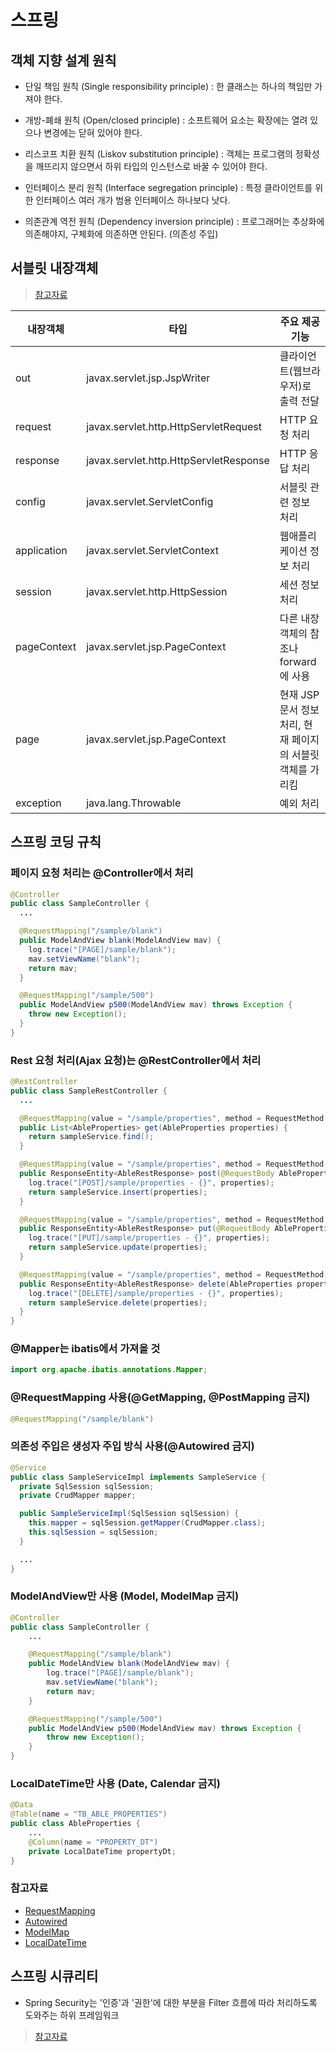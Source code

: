 
# 스프링

## 객체 지향 설계 원칙

- 단일 책임 원칙 (Single responsibility principle) : 한 클래스는 하나의 책임만 가져야 한다.

- 개방-폐쇄 원칙 (Open/closed principle) : 소프트웨어 요소는 확장에는 열려 있으나 변경에는 닫혀 있어야 한다.

- 리스코프 치환 원칙 (Liskov substitution principle) : 객체는 프로그램의 정확성을 깨뜨리지 않으면서 하위 타입의 인스턴스로 바꿀 수 있어야 한다.

- 인터페이스 분리 원칙 (Interface segregation principle) : 특정 클라이언트를 위한 인터페이스 여러 개가 범용 인터페이스 하나보다 낫다.

- 의존관계 역전 원칙 (Dependency inversion principle) : 프로그래머는 추상화에 의존해야지, 구체화에 의존하면 안된다. (의존성 주입)



## 서블릿 내장객체
> [참고자료](https://dinfree.com/lecture/backend/javaweb_2.3.html)

|내장객체|타입|주요 제공 기능|
|------|---|---|
|out|javax.servlet.jsp.JspWriter|클라이언트(웹브라우저)로 출력 전달|
|request|javax.servlet.http.HttpServletRequest|HTTP 요청 처리|
|response|javax.servlet.http.HttpServletResponse|HTTP 응답 처리|
|config|javax.servlet.ServletConfig|서블릿 관련 정보 처리|
|application|javax.servlet.ServletContext|웹애플리케이션 정보 처리|
|session|javax.servlet.http.HttpSession|세션 정보 처리|
|pageContext|javax.servlet.jsp.PageContext|다른 내장 객체의 참조나 forward에 사용|
|page|javax.servlet.jsp.PageContext|현재 JSP 문서 정보 처리, 현재 페이지의 서블릿 객체를 가리킴|
|exception|java.lang.Throwable|예외 처리|


## 스프링 코딩 규칙

### 페이지 요청 처리는 @Controller에서 처리
```java
@Controller
public class SampleController {
  ...

  @RequestMapping("/sample/blank")
  public ModelAndView blank(ModelAndView mav) {
    log.trace("[PAGE]/sample/blank");
    mav.setViewName("blank");
    return mav;
  }

  @RequestMapping("/sample/500")
  public ModelAndView p500(ModelAndView mav) throws Exception {
    throw new Exception();
  }
}
```

### Rest 요청 처리(Ajax 요청)는 @RestController에서 처리
```java
@RestController
public class SampleRestController {
  ...

  @RequestMapping(value = "/sample/properties", method = RequestMethod.GET)
  public List<AbleProperties> get(AbleProperties properties) {
  	return sampleService.find();
  }

  @RequestMapping(value = "/sample/properties", method = RequestMethod.POST)
  public ResponseEntity<AbleRestResponse> post(@RequestBody AbleProperties properties) {
  	log.trace("[POST]/sample/properties - {}", properties);
  	return sampleService.insert(properties);
  }

  @RequestMapping(value = "/sample/properties", method = RequestMethod.PUT)
  public ResponseEntity<AbleRestResponse> put(@RequestBody AbleProperties properties) {
  	log.trace("[PUT]/sample/properties - {}", properties);
  	return sampleService.update(properties);
  }

  @RequestMapping(value = "/sample/properties", method = RequestMethod.DELETE)
  public ResponseEntity<AbleRestResponse> delete(AbleProperties properties) {
  	log.trace("[DELETE]/sample/properties - {}", properties);
  	return sampleService.delete(properties);
  }
}
```

### @Mapper는 ibatis에서 가져올 것
```java
import org.apache.ibatis.annotations.Mapper;
```

### @RequestMapping 사용(@GetMapping, @PostMapping 금지)
```java
@RequestMapping("/sample/blank")
```

### 의존성 주입은 생성자 주입 방식 사용(@Autowired 금지)
```java
@Service
public class SampleServiceImpl implements SampleService {
  private SqlSession sqlSession;
  private CrudMapper mapper;

  public SampleServiceImpl(SqlSession sqlSession) {
  	this.mapper = sqlSession.getMapper(CrudMapper.class);
  	this.sqlSession = sqlSession;
  }

  ...
}
```

### ModelAndView만 사용 (Model, ModelMap 금지)
```java
@Controller
public class SampleController {
	...

	@RequestMapping("/sample/blank")
	public ModelAndView blank(ModelAndView mav) {
		log.trace("[PAGE]/sample/blank");
		mav.setViewName("blank");
		return mav;
	}

	@RequestMapping("/sample/500")
	public ModelAndView p500(ModelAndView mav) throws Exception {
		throw new Exception();
	}
}
```

### LocalDateTime만 사용 (Date, Calendar 금지)
```java
@Data
@Table(name = "TB_ABLE_PROPERTIES")
public class AbleProperties {
	...
	@Column(name = "PROPERTY_DT")
	private LocalDateTime propertyDt;
}
```

### 참고자료
- [RequestMapping](https://itworldyo.tistory.com/32)
- [Autowired](https://madplay.github.io/post/why-constructor-injection-is-better-than-field-injection)
- [ModelMap](https://javaoop.tistory.com/56)
- [LocalDateTime](https://java119.tistory.com/52)




## 스프링 시큐리티
- Spring Security는 '인증'과 '권한'에 대한 부분을 Filter 흐름에 따라 처리하도록 도와주는 하위 프레임워크
> [참고자료](https://velog.io/@sago_mungcci/Spring-Security%EB%9E%80)